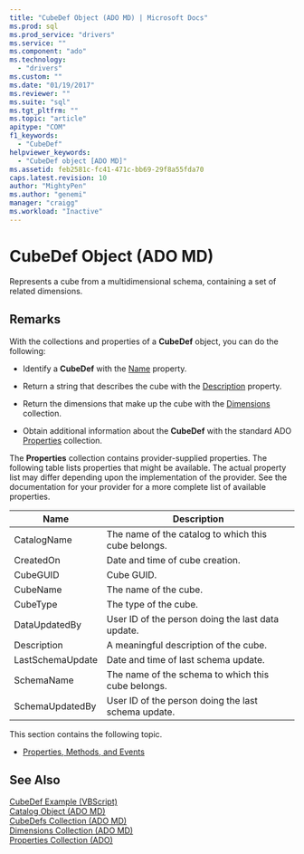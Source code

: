 ```yaml
---
title: "CubeDef Object (ADO MD) | Microsoft Docs"
ms.prod: sql
ms.prod_service: "drivers"
ms.service: ""
ms.component: "ado"
ms.technology:
  - "drivers"
ms.custom: ""
ms.date: "01/19/2017"
ms.reviewer: ""
ms.suite: "sql"
ms.tgt_pltfrm: ""
ms.topic: "article"
apitype: "COM"
f1_keywords: 
  - "CubeDef"
helpviewer_keywords: 
  - "CubeDef object [ADO MD]"
ms.assetid: feb2581c-fc41-471c-bb69-29f8a55fda70
caps.latest.revision: 10
author: "MightyPen"
ms.author: "genemi"
manager: "craigg"
ms.workload: "Inactive"
---
```

# CubeDef Object (ADO MD)
Represents a cube from a multidimensional schema, containing a set of related dimensions.  
  
## Remarks  
 With the collections and properties of a **CubeDef** object, you can do the following:  
  
-   Identify a **CubeDef** with the [Name](../../../ado/reference/ado-md-api/name-property-ado-md.md) property.  
  
-   Return a string that describes the cube with the [Description](../../../ado/reference/ado-md-api/description-property-ado-md.md) property.  
  
-   Return the dimensions that make up the cube with the [Dimensions](../../../ado/reference/ado-md-api/dimensions-collection-ado-md.md) collection.  
  
-   Obtain additional information about the **CubeDef** with the standard ADO [Properties](../../../ado/reference/ado-api/properties-collection-ado.md) collection.  
  
 The **Properties** collection contains provider-supplied properties. The following table lists properties that might be available. The actual property list may differ depending upon the implementation of the provider. See the documentation for your provider for a more complete list of available properties.  
  
|Name|Description|  
|----------|-----------------|  
|CatalogName|The name of the catalog to which this cube belongs.|  
|CreatedOn|Date and time of cube creation.|  
|CubeGUID|Cube GUID.|  
|CubeName|The name of the cube.|  
|CubeType|The type of the cube.|  
|DataUpdatedBy|User ID of the person doing the last data update.|  
|Description|A meaningful description of the cube.|  
|LastSchemaUpdate|Date and time of last schema update.|  
|SchemaName|The name of the schema to which this cube belongs.|  
|SchemaUpdatedBy|User ID of the person doing the last schema update.|  
  
 This section contains the following topic.  
  
-   [Properties, Methods, and Events](../../../ado/reference/ado-md-api/cubedef-object-properties-methods-and-events.md)  
  
## See Also  
 [CubeDef Example (VBScript)](../../../ado/reference/ado-md-api/cubedef-example-vbscript.md)   
 [Catalog Object (ADO MD)](../../../ado/reference/ado-md-api/catalog-object-ado-md.md)   
 [CubeDefs Collection (ADO MD)](../../../ado/reference/ado-md-api/cubedefs-collection-ado-md.md)   
 [Dimensions Collection (ADO MD)](../../../ado/reference/ado-md-api/dimensions-collection-ado-md.md)   
 [Properties Collection (ADO)](../../../ado/reference/ado-api/properties-collection-ado.md)
